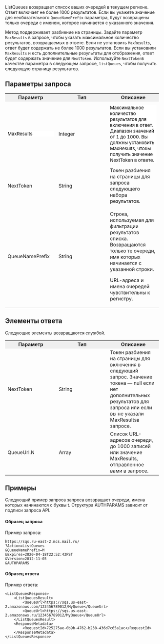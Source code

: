 ListQueues возвращает список ваших очередей в текущем регионе. Ответ включает не более 1000 результатов. Если вы укажете значение для необязательного `QueueNamePrefix` параметра, будут возвращены только очереди с именем, которое начинается с указанного значения.

Метод поддерживает разбиение на страницы. Задайте параметр `MaxResults` в запросе, чтобы указать максимальное количество результатов, возвращаемых в ответе. Если не установить `MaxResults`, ответ будет содержать не более 1000 результатов. Если вы установили `MaxResults` и есть дополнительные результаты для отображения, ответ будет содержать значение для `NextToken`. Используйте `NextToken`в качестве параметра в следующем запросе, `listQueues`, чтобы получить следующую страницу результатов.

## Параметры запроса

<table style="width: 100%;">
	<tbody>
		<tr>
			<td style="width: 33.1976%; text-align: center; background-color: rgb(239, 239, 239);"><strong>Параметр</strong></td>
			<td style="width: 33.4012%; text-align: center; background-color: rgb(239, 239, 239);"><strong>Тип</strong></td>
			<td style="width: 33.4012%; text-align: center; background-color: rgb(239, 239, 239);"><strong>Описание</strong></td>
		</tr>
		<tr>
			<td style="width: 33.1976%;">
				<p id="isPasted" style='box-sizing: border-box; margin: 8px 0px; color: rgb(0, 0, 0); font-family: VKSansDisplay, -apple-system, system-ui, "system-ui", "Segoe UI", Roboto, "Helvetica Neue", Arial, sans-serif; font-size: 15px; font-style: normal; font-variant-ligatures: normal; font-variant-caps: normal; font-weight: 400; letter-spacing: normal; orphans: 2; text-align: start; text-indent: 0px; text-transform: none; white-space: normal; widows: 2; word-spacing: 0px; -webkit-text-stroke-width: 0px; background-color: rgb(255, 255, 255); text-decoration-thickness: initial; text-decoration-style: initial; text-decoration-color: initial;'>MaxResults</p>
			</td>
			<td style="width: 33.4012%;">Integer
				<br>
			</td>
			<td style="width: 33.4012%;">
				<p id="isPasted" style='box-sizing: border-box; margin: 8px 0px; color: rgb(0, 0, 0); font-family: VKSansDisplay, -apple-system, system-ui, "system-ui", "Segoe UI", Roboto, "Helvetica Neue", Arial, sans-serif; font-size: 15px; font-style: normal; font-variant-ligatures: normal; font-variant-caps: normal; font-weight: 400; letter-spacing: normal; orphans: 2; text-align: start; text-indent: 0px; text-transform: none; white-space: normal; widows: 2; word-spacing: 0px; -webkit-text-stroke-width: 0px; background-color: rgb(255, 255, 255); text-decoration-thickness: initial; text-decoration-style: initial; text-decoration-color: initial;'>Максимальное количество результатов для включения в ответ. Диапазон значений от 1 до 1000. Вы должны установить MaxResults, чтобы получить значение NextToken в ответе.</p>
			</td>
		</tr>
		<tr>
			<td style="width: 33.1976%;">NextToken
				<br>
			</td>
			<td style="width: 33.4012%;">String
				<br>
			</td>
			<td style="width: 33.4012%;">Токен разбиения на страницы для запроса следующего набора результатов.
				<br>
			</td>
		</tr>
		<tr>
			<td style="width: 33.1976%;">
				<p id="isPasted">QueueNamePrefix</p>
			</td>
			<td style="width: 33.4012%;">String</td>
			<td style="width: 33.4012%;">
				<p id="isPasted">Строка, используемая для фильтрации результатов списка. Возвращаются только те очереди, имя которых начинается с указанной строки.</p>
				<p>URL-адреса и имена очередей чувствительны к регистру.</p>
			</td>
		</tr>
	</tbody>
</table>

## Элементы ответа

Следующие элементы возвращаются службой.

<table style="width: 100%;">
	<tbody>
		<tr>
			<td style="width: 33.3333%; text-align: center; background-color: rgb(239, 239, 239);"><strong id="isPasted">Параметр</strong>
				<br>
			</td>
			<td style="width: 33.3333%; background-color: rgb(239, 239, 239); text-align: center;"><strong id="isPasted">Тип</strong>
				<br>
			</td>
			<td style="width: 33.3333%; background-color: rgb(239, 239, 239); text-align: center;"><strong id="isPasted">Описание</strong>
				<br>
			</td>
		</tr>
		<tr>
			<td style="width: 33.3333%;">
				<p id="isPasted">NextToken</p>
			</td>
			<td style="width: 33.3333%;">String
				<br>
			</td>
			<td style="width: 33.3333%;">Токен разбиения на страницы для включения в следующий запрос. Значение токена &mdash; null если нет дополнительных результатов для запроса или если вы не указали MaxResultsв запросе.
				<br>
			</td>
		</tr>
		<tr>
			<td style="width: 33.3333%;">QueueUrl.N
				<br>
			</td>
			<td style="width: 33.3333%;">Array
				<br>
			</td>
			<td style="width: 33.3333%;">Список URL-адресов очереди, до 1000 записей или значение MaxResults, отправленное вами в запросе.
				<br>
			</td>
		</tr>
	</tbody>
</table>

## Примеры

Следующий пример запроса запроса возвращает очереди, имена которых начинаются с буквы t. Структура AUTHPARAMS зависит от подписи запроса API.

#### Образец запроса

Пример запроса:

```
https://sqs.ru-east-2.mcs.mail.ru/
?Action=ListQueues
&QueueNamePrefix=M
&Expires=2020-04-18T22:52:43PST
&Version=2012-11-05
&AUTHPARAMS
```

#### Образец ответа

Пример ответа:

```
<ListQueuesResponse>
    <ListQueuesResult>
        <QueueUrl>https://sqs.us-east-2.amazonaws.com/123456789012/MyQueue</QueueUrl>
        <QueueUrl>https://sqs.us-east-2.amazonaws.ru/123456789012/MyQueue</QueueUrl>
    </ListQueuesResult>
    <ResponseMetadata>
        <RequestId>725275ae-0b9b-4762-b238-436d7c65a1ac</RequestId>
    </ResponseMetadata>
</ListQueuesResponse>
```
